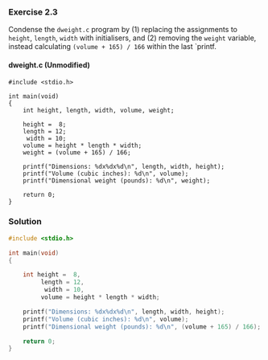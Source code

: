 ### Exercise 2.3
Condense the `dweight.c` program by (1) replacing the assignments to `height`, `length`, `width` with initialisers, and (2) removing the `weight` variable, instead calculating `(volume + 165) / 166` within the last `printf.

#### dweight.c (Unmodified)

```
#include <stdio.h>

int main(void)
{
	int height, length, width, volume, weight;

	height =  8;
	length = 12;
	 width = 10;
	volume = height * length * width;
	weight = (volume + 165) / 166;

	printf("Dimensions: %dx%dx%d\n", length, width, height);
	printf("Volume (cubic inches): %d\n", volume);
	printf("Dimensional weight (pounds): %d\n", weight);

	return 0;
}
```

### Solution
```c
#include <stdio.h>

int main(void)
{

	int height =  8,
	 	 length = 12,
	 	  width = 10,
		 volume = height * length * width;

	printf("Dimensions: %dx%dx%d\n", length, width, height);
	printf("Volume (cubic inches): %d\n", volume);
	printf("Dimensional weight (pounds): %d\n", (volume + 165) / 166);

	return 0;
}
```
